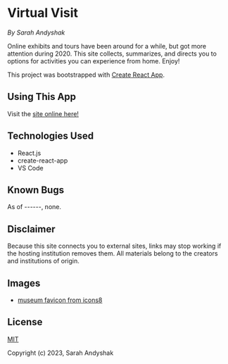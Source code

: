 # Virtual Visit
_By Sarah Andyshak_

Online exhibits and tours have been around for a while, but got more attention during 2020. This site collects, summarizes, and directs you to options for activities you can experience from home. Enjoy!

This project was bootstrapped with [Create React App](https://github.com/facebook/create-react-app).

## Using This App
Visit the [site online here!]()

## Technologies Used
* React.js
* create-react-app
* VS Code

## Known Bugs
As of ------, none.

## Disclaimer
Because this site connects you to external sites, links may stop working if the hosting institution removes them. All materials belong to the creators and institutions of origin.

## Images
* [museum favicon from icons8]("https://icons8.com/icon/4837/museum")

## License
[MIT](https://opensource.org/license/mit/)

Copyright (c) 2023, Sarah Andyshak
